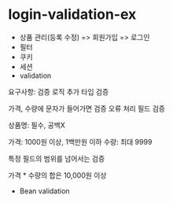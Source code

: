 # login-validation-ex

* 상품 관리(등록 수정) => 회원가입 => 로그인 
* 필터
* 쿠키
* 세션
* validation

요구사항: 검증 로직 추가 타입 검증


가격, 수량에 문자가 들어가면 검증 오류 처리 필드 검증


상품명: 필수, 공백X


가격: 1000원 이상, 1백만원 이하 수량: 최대 9999


특정 필드의 범위를 넘어서는 검증


가격 * 수량의 합은 10,000원 이상

* Bean validation
